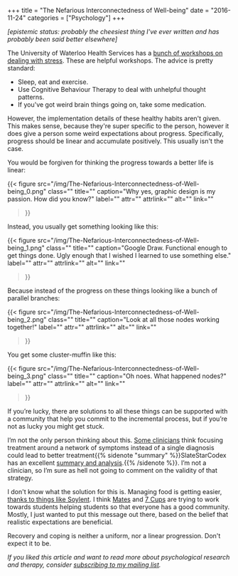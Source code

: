 +++
title = "The Nefarious Interconnectedness of Well-being"
date = "2016-11-24"
categories = ["Psychology"]
+++

*\[epistemic status: probably the cheesiest thing I've ever written and has probably been said better elsewhere\]*

The University of Waterloo Health Services has a [bunch of workshops on dealing with stress](https://uwaterloo.ca/campus-wellness/counselling-services/seminars-and-workshops). These are helpful workshops. The advice is pretty standard:

- Sleep, eat and exercise.
- Use Cognitive Behaviour Therapy to deal with unhelpful thought patterns.
- If you've got weird brain things going on, take some medication.

However, the implementation details of these healthy habits aren't given. This makes sense, because they're super specific to the person, however it does give a person some weird expectations about progress. Specifically, progress should be linear and accumulate positively. This usually isn't the case.

You would be forgiven for thinking the progress towards a better life is linear:

{{< figure
  src="/img/The-Nefarious-Interconnectedness-of-Well-being_0.png"
  class=""
  title=""
  caption="Why yes, graphic design is my passion. How did you know?"
  label=""
  attr=""
  attrlink=""
  alt=""
  link=""
 >}}

Instead, you usually get something looking like this:

{{< figure
  src="/img/The-Nefarious-Interconnectedness-of-Well-being_1.png"
  class=""
  title=""
  caption="Google Draw. Functional enough to get things done. Ugly enough that I wished I learned to use something else."
  label=""
  attr=""
  attrlink=""
  alt=""
  link=""
 >}}

Because instead of the progress on these things looking like a bunch of parallel branches:

{{< figure
  src="/img/The-Nefarious-Interconnectedness-of-Well-being_2.png"
  class=""
  title=""
  caption="Look at all those nodes working together!"
  label=""
  attr=""
  attrlink=""
  alt=""
  link=""
 >}}

You get some cluster-muffin like this:

{{< figure
  src="/img/The-Nefarious-Interconnectedness-of-Well-being_3.png"
  class=""
  title=""
  caption="Oh noes. What happened nodes?"
  label=""
  attr=""
  attrlink=""
  alt=""
  link=""
 >}}

If you’re lucky, there are solutions to all these things can be supported with a community that help you commit to the incremental process, but if you’re not as lucky you might get stuck.

I’m not the only person thinking about this. [Some clinicians](http://www.clinicalneuropsychiatry.org/pdf/borsbooml.pdf) think focusing treatment around a network of symptoms instead of a single diagnosis could lead to better treatment{{% sidenote "summary" %}}SlateStarCodex has an excellent [summary and analysis](http://slatestarcodex.com/2016/12/14/ssc-journal-club-mental-disorders-as-networks/).{{% /sidenote %}}. I’m not a clinician, so I’m sure as hell not going to comment on the validity of that strategy.

I don't know what the solution for this is. Managing food is getting easier, [thanks to things like Soylent](https://medium.com/startup-grind/soylent-blue-apron-and-depression-ca091c7e33e). I think [Mates](https://uwaterloo.ca/campus-wellness/counselling-services/uw-mates-peer-support) and [7 Cups](https://www.7cups.com/) are trying to work towards students helping students so that everyone has a good community. Mostly, I just wanted to put this message out there, based on the belief that realistic expectations are beneficial.

Recovery and coping is neither a uniform, nor a linear progression. Don't expect it to be.

*If you liked this article and want to read more about psychological research and therapy, consider* [*subscribing to my mailing list*](https://uwaterloo.us15.list-manage.com/subscribe?u=d5612fe997cc72aac70c4ffe9&id=76226838bc)*.*
